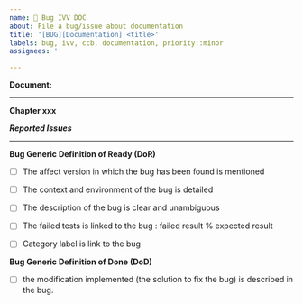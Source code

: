 ```yaml
---
name: 🐞 Bug IVV DOC
about: File a bug/issue about documentation
title: '[BUG][Documentation] <title>'
labels: bug, ivv, ccb, documentation, priority::minor
assignees: ''

---
```


<!--
Note: Please search to see if an issue already exists for the bug you encountered.
Note: A closed bug can be reopened and affected to a new version of the software.
-->

<!-- If possible 
**Environment:**
- Delivery tag: release/0.1.0
- Platform: IVV Orange Cloud
- Configuration:
-->

<!-- If possible 
**Test:**
- Name: TST_PRO_DEP_S1L0
- Traceability (requirements): NA
-->
  
**Document:**
<!-- Example
Name: [Installation manual of the production common documentation](https://github.com/COPRS/reference-system-documentation/blob/develop/components/production%20common/Installation%20Manual.md)
Revision: 19
-->

---
**Chapter xxx**
<!--or **General**-->
***Reported Issues***

<!-- If possible 
***Expected informations:***
-->
  
---
 **Bug Generic Definition of Ready (DoR)**
- [ ] The affect version in which the bug has been found is mentioned
- [ ] The context and environment of the bug is detailed
- [ ] The description of the bug is clear and unambiguous
- [ ] The failed tests is linked to the bug : failed result % expected result
- [ ] Category label is link to the bug <!-- infra, mon, pro, perfo, hmi, secu -->
 

**Bug Generic Definition of Done (DoD)**
- [ ] the modification implemented (the solution to fix the bug) is described in the bug.
